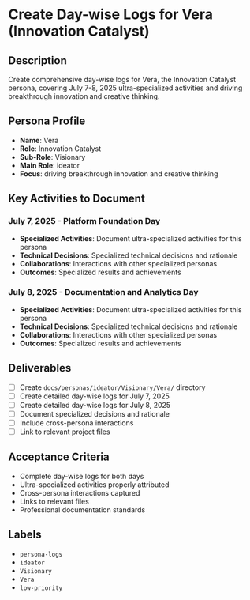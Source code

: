 # Create Day-wise Logs for Vera (Innovation Catalyst)

## Description
Create comprehensive day-wise logs for Vera, the Innovation Catalyst persona, covering July 7-8, 2025 ultra-specialized activities and driving breakthrough innovation and creative thinking.

## Persona Profile
- **Name**: Vera
- **Role**: Innovation Catalyst
- **Sub-Role**: Visionary
- **Main Role**: ideator
- **Focus**: driving breakthrough innovation and creative thinking

## Key Activities to Document

### July 7, 2025 - Platform Foundation Day
- **Specialized Activities**: Document ultra-specialized activities for this persona
- **Technical Decisions**: Specialized technical decisions and rationale
- **Collaborations**: Interactions with other specialized personas
- **Outcomes**: Specialized results and achievements

### July 8, 2025 - Documentation and Analytics Day
- **Specialized Activities**: Document ultra-specialized activities for this persona
- **Technical Decisions**: Specialized technical decisions and rationale
- **Collaborations**: Interactions with other specialized personas
- **Outcomes**: Specialized results and achievements

## Deliverables
- [ ] Create `docs/personas/ideator/Visionary/Vera/` directory
- [ ] Create detailed day-wise logs for July 7, 2025
- [ ] Create detailed day-wise logs for July 8, 2025
- [ ] Document specialized decisions and rationale
- [ ] Include cross-persona interactions
- [ ] Link to relevant project files

## Acceptance Criteria
- Complete day-wise logs for both days
- Ultra-specialized activities properly attributed
- Cross-persona interactions captured
- Links to relevant files
- Professional documentation standards

## Labels
- `persona-logs`
- `ideator`
- `Visionary`
- `Vera`
- `low-priority`
